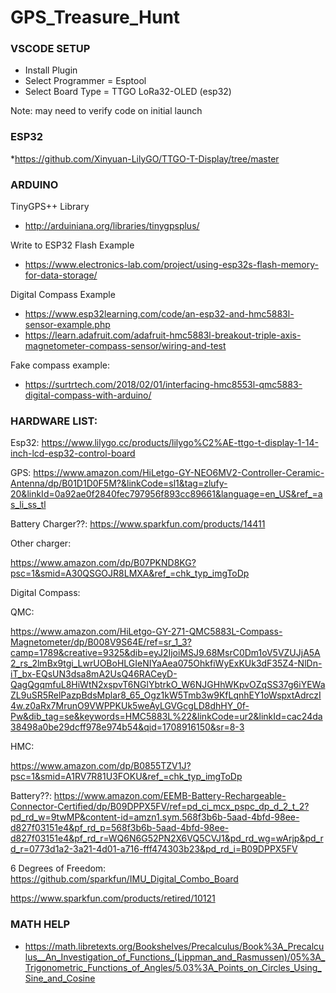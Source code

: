 # GPS_Treasure_Hunt

### VSCODE SETUP

* Install Plugin
* Select Programmer = Esptool
* Select Board Type = TTGO LoRa32-OLED (esp32)

Note: may need to verify code on initial launch

### ESP32
*https://github.com/Xinyuan-LilyGO/TTGO-T-Display/tree/master



### ARDUINO
TinyGPS++ Library 
* http://arduiniana.org/libraries/tinygpsplus/

Write to ESP32 Flash Example
* https://www.electronics-lab.com/project/using-esp32s-flash-memory-for-data-storage/

Digital Compass Example
* https://www.esp32learning.com/code/an-esp32-and-hmc5883l-sensor-example.php
* https://learn.adafruit.com/adafruit-hmc5883l-breakout-triple-axis-magnetometer-compass-sensor/wiring-and-test

Fake compass example:
* https://surtrtech.com/2018/02/01/interfacing-hmc8553l-qmc5883-digital-compass-with-arduino/

### HARDWARE LIST:

Esp32: https://www.lilygo.cc/products/lilygo%C2%AE-ttgo-t-display-1-14-inch-lcd-esp32-control-board

GPS: https://www.amazon.com/HiLetgo-GY-NEO6MV2-Controller-Ceramic-Antenna/dp/B01D1D0F5M?&linkCode=sl1&tag=zlufy-20&linkId=0a92ae0f2840fec797956f893cc89661&language=en_US&ref_=as_li_ss_tl


Battery Charger??: https://www.sparkfun.com/products/14411

Other charger:

https://www.amazon.com/dp/B07PKND8KG?psc=1&smid=A30QSGOJR8LMXA&ref_=chk_typ_imgToDp

Digital Compass: 

QMC: 

https://www.amazon.com/HiLetgo-GY-271-QMC5883L-Compass-Magnetometer/dp/B008V9S64E/ref=sr_1_3?camp=1789&creative=9325&dib=eyJ2IjoiMSJ9.68MsrC0Dm1oV5VZUJjA5A2_rs_2lmBx9tgi_LwrUOBoHLGIeNIYaAea075OhkfiWyExKUk3dF35Z4-NlDn-iT_bx-EQsUN3dsa8mA2UsQ46RACeyD-QagQgqmfuL8HiWtN2xspvT6NGlYbtrkO_W6NJGHhWKpvOZqSS37g6iYEWaZL9uSR5RelPazpBdsMplar8_65_Ogz1kW5Tmb3w9KfLqnhEY1oWspxtAdrczI4w.z0aRx7MrunO9VWPPKUk5weAyLGVGcgLD8dhHY_0f-Pw&dib_tag=se&keywords=HMC5883L%22&linkCode=ur2&linkId=cac24da38498a0be29dcff978e974b54&qid=1708916150&sr=8-3


HMC:

https://www.amazon.com/dp/B0855TZV1J?psc=1&smid=A1RV7R81U3FOKU&ref_=chk_typ_imgToDp


Battery??: https://www.amazon.com/EEMB-Battery-Rechargeable-Connector-Certified/dp/B09DPPX5FV/ref=pd_ci_mcx_pspc_dp_d_2_t_2?pd_rd_w=9twMP&content-id=amzn1.sym.568f3b6b-5aad-4bfd-98ee-d827f03151e4&pf_rd_p=568f3b6b-5aad-4bfd-98ee-d827f03151e4&pf_rd_r=WQ6N6G52PN2X6VQ5CVJ1&pd_rd_wg=wArjp&pd_rd_r=0773d1a2-3a21-4d01-a716-fff474303b23&pd_rd_i=B09DPPX5FV

6 Degrees of Freedom: https://github.com/sparkfun/IMU_Digital_Combo_Board

https://www.sparkfun.com/products/retired/10121

### MATH HELP

* https://math.libretexts.org/Bookshelves/Precalculus/Book%3A_Precalculus__An_Investigation_of_Functions_(Lippman_and_Rasmussen)/05%3A_Trigonometric_Functions_of_Angles/5.03%3A_Points_on_Circles_Using_Sine_and_Cosine